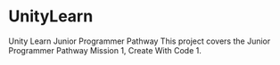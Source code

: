 # UnityLearn
Unity Learn Junior Programmer Pathway
This project covers the Junior Programmer Pathway Mission 1, Create With Code 1.

